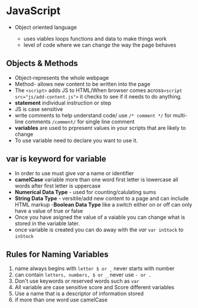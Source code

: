 # JavaScript

- Object oriented language
  
  - uses viables loops functions and data to make things work
  - level of code where we can change the way the page behaves

## Objects & Methods

- Object-represents the whole webpage
- Method- allows new content to be written into the page
-  The `<script>` adds JS to HTML/When browser comes across`<script src="js/add-content.js">` it checks to see if it needs to do anything.
- **statement** individual instruction or step
- JS is case sensitive
- write comments to help understand code/ use `/* comment */` for multi-line comments `/comment/` for single line comment
- **variables** are used to prpresent values in your scripts that are likely to change
- To use variable need to declare you want to use it.

## **var** is keyword for variable
- In order to use must give *var* a name or identifier
- **camelCase** variable more than one word first letter is lowercase all words after first letter is uppercase
- **Numerical Data Type** - used for counting/calulating sums
- **String Data Type** - versitile/add new content to a page and can include HTML markup
-**Boolean Data Type** like a switch either on or off can only have a value of true or false
- Once you have asigned the value of a vaiable you can change what is stored in the variable later.
- once variable is created you can do away with the *var* `var inStock` to `inStock`

## Rules for Naming Variables

1. name always begins with `letter $ or _` never starts with number
2. can contain `letters, numbers, $ or _` never use `- or .`
3. Don't use keywords or reserved words such as `var`
4. All variable are case sensitive score and Score different variables
5. Use a name that is a descriptor of information stored
6. if more than one word use camelCase
